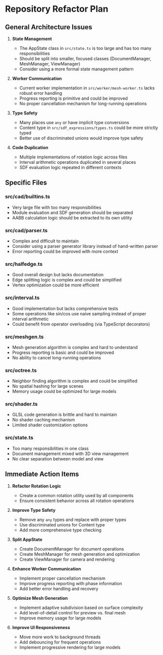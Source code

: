 # Repository Refactor Plan

## General Architecture Issues

1. **State Management**
   - The AppState class in `src/state.ts` is too large and has too many responsibilities
   - Should be split into smaller, focused classes (DocumentManager, MeshManager, ViewManager)
   - Consider using a more formal state management pattern

2. **Worker Communication**
   - Current worker implementation in `src/worker/mesh-worker.ts` lacks robust error handling
   - Progress reporting is primitive and could be improved
   - No proper cancellation mechanism for long-running operations

3. **Type Safety**
   - Many places use `any` or have implicit type conversions
   - Content type in `src/sdf_expressions/types.ts` could be more strictly typed
   - Better use of discriminated unions would improve type safety

4. **Code Duplication**
   - Multiple implementations of rotation logic across files
   - Interval arithmetic operations duplicated in several places
   - SDF evaluation logic repeated in different contexts

## Specific Files

### src/cad/builtins.ts
- Very large file with too many responsibilities
- Module evaluation and SDF generation should be separated
- AABB calculation logic should be extracted to its own utility

### src/cad/parser.ts
- Complex and difficult to maintain
- Consider using a parser generator library instead of hand-written parser
- Error reporting could be improved with more context

### src/halfedge.ts
- Good overall design but lacks documentation
- Edge splitting logic is complex and could be simplified
- Vertex optimization could be more efficient

### src/interval.ts
- Good implementation but lacks comprehensive tests
- Some operations like sin/cos use naive sampling instead of proper interval arithmetic
- Could benefit from operator overloading (via TypeScript decorators)

### src/meshgen.ts
- Mesh generation algorithm is complex and hard to understand
- Progress reporting is basic and could be improved
- No ability to cancel long-running operations

### src/octree.ts
- Neighbor finding algorithm is complex and could be simplified
- No spatial hashing for large scenes
- Memory usage could be optimized for large models

### src/shader.ts
- GLSL code generation is brittle and hard to maintain
- No shader caching mechanism
- Limited shader customization options

### src/state.ts
- Too many responsibilities in one class
- Document management mixed with 3D view management
- No clear separation between model and view

## Immediate Action Items

1. **Refactor Rotation Logic**
   - Create a common rotation utility used by all components
   - Ensure consistent behavior across all rotation operations

2. **Improve Type Safety**
   - Remove any `any` types and replace with proper types
   - Use discriminated unions for Content type
   - Add more comprehensive type checking

3. **Split AppState**
   - Create DocumentManager for document operations
   - Create MeshManager for mesh generation and optimization
   - Create ViewManager for camera and rendering

4. **Enhance Worker Communication**
   - Implement proper cancellation mechanism
   - Improve progress reporting with phase information
   - Add better error handling and recovery

5. **Optimize Mesh Generation**
   - Implement adaptive subdivision based on surface complexity
   - Add level-of-detail control for preview vs. final mesh
   - Improve memory usage for large models

6. **Improve UI Responsiveness**
   - Move more work to background threads
   - Add debouncing for frequent operations
   - Implement progressive rendering for large models
